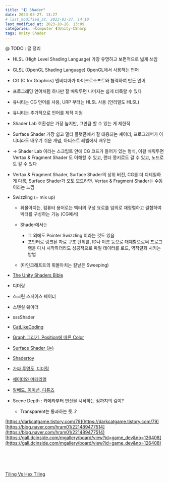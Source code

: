 ```yaml
---
title: "🌔 Shader"
date: 2023-03-27. 13:27
# last_modified_at: 2023-03-27. 14:10
last_modified_at: 2023-10-26. 13:09
categories: ⭐Computer 🌔Unity-CSharp
tags: Unity Shader
---
```


@ TODO : 글 정리  

- HLSL (High Level Shading Language) 가장 유명하고 보편적으로 넓게 쓰임
- GLSL (OpenGL Shading Language) OpenGL에서 사용하는 언어
- CG (C for Graphics) 엔비디아가 마이크로소프트와 협력하여 만든 언어
- 프로그래밍 언어처럼 하나만 잘 배워두면 나머지는 쉽게 터득할 수 있다

- 유니티는 CG 언어를 사용, URP 부터는 HLSL 사용 (언리얼도 HLSL)
- 유니티는 추가적으로 언어를 제작 지원
- Shader Lab 호환성은 가장 높지만, 그만큼 할 수 있는 게 제한적
- Surface Shader 가장 쉽고 멀티 플랫폼에서 잘 대응되는 셰이더, 프로그래머가 아니더라도 배우기 쉬운 개념, 아티스트 레벨에서 배우는
- → Shader Lab 이라는 스크립트 안에 CG 코드가 들어가 있는 형식, 이걸 배워두면 Vertax & Fragment Shader 도 이해할 수 있고, 랜더 몽키로도 갈 수 있고, 노드로도 갈 수 있다
- Vertax & Fragment Shader, Surface Shader의 상위 버전, CG를 더 디테일하게 다룸, Surface Shader가 오토 모드라면. Vertax & Fragment Shader는 수동이라는 느낌

- Swizzling (= mix up)
  - 휘몰아치는, 컴퓨터  용어로는 벡터의 구성 요로를 임의로 재정렬하고 결합하여 벡터를 구성하는 기능 (CG에서)

  - Shader에서는  
    - 그 외에도 Pointer Swizzling 이라는 것도 있음
    - 포인터로 링크된 자료 구조 단위를, ID나 이름 등으로 대체함으로써 프로그램을 다시 시작하더라도 성공적으로 파일 데이터를 로드, 역직렬화 시키는 방법

  - (마인크래프트의 휘몰아치는 칼날은 Sweeping)  

- [The Unity Shaders Bible](https://learn.jettelly.com/unity-shader-bible/#buy-now)  
- 디더링  
- 스크린 스페이스 쉐이더  
- 스텐실 쉐이더
- sssShader  
- [CatLikeCoding](https://catlikecoding.com/)  
- [Graph 그리기, Position에 따른 Color](https://catlikecoding.com/unity/tutorials/basics/building-a-graph/)  
- [Surface Shader (눈)](https://blog.naver.com/PostView.naver?blogId=plasticbag0&logNo=221439156276&parentCategoryNo=&categoryNo=45&viewDate=&isShowPopularPosts=false&from=postView)  
- [Shadertoy](https://www.shadertoy.com/)
- [가짜 투명도, 디더링](https://gall.dcinside.com/mgallery/board/view/?id=game_dev&no=117790&page=1)
- [쉐이더와 머테리얼](https://gall.dcinside.com/mgallery/board/view/?id=game_dev&no=117952&exception_mode=recommend&page=1)
- [알베도, 이미션, 디퓨즈](https://m.blog.naver.com/sorang226/222940558803)  

- Scene Depth : 카메라부터 연산을 시작하는 점까지의 깊이?  
  - Transparent는 통과하는 듯..?

[https://darkcatgame.tistory.com/79](https://darkcatgame.tistory.com/79)  
[https://blog.naver.com/hram01/221489477514](https://blog.naver.com/hram01/221489477514)  
[https://gall.dcinside.com/mgallery/board/view?id=game_dev&no=126408](https://gall.dcinside.com/mgallery/board/view?id=game_dev&no=126408)  

[](https://twitter.com/kjh030529/status/1631561982842396677?s=20)  
[](https://twitter.com/asidys230/status/1635799802100482049?s=20)  
[](https://twitter.com/TheMirzaBeig/status/1658643110409261056?s=20)  
[](https://twitter.com/cmzw_/status/1655536784485527552?s=20)  
[Tiling Vs Hex Tiling](https://twitter.com/_kzr/status/1621052638723993600?s=20)  
